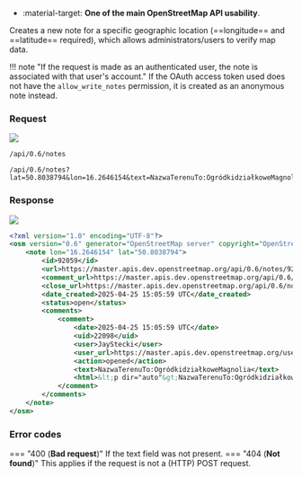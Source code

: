 <div class="grid cards" markdown>

- :material-target: **One of the main OpenStreetMap API usability**.

</div>

Creates a new note for a specific geographic location (==longitude== and ==latitude== required), which allows administrators/users to verify map data.

!!! note "If the request is made as an authenticated user, the note is associated with that user's account."
    If the OAuth access token used does not have the `allow_write_notes` permission, it is created as an anonymous note instead.

### Request

![](https://img.shields.io/badge/POST-blue)

```
/api/0.6/notes
```

```
/api/0.6/notes?lat=50.8038794&lon=16.2646154&text=NazwaTerenuTo:OgródkidziałkoweMagnolia
```

### Response

![](https://img.shields.io/badge/Response-200%20OK-brightgreen)

``` xml title="relationID_example.xml" linenums="1" hl_lines="3-17"
<?xml version="1.0" encoding="UTF-8"?>
<osm version="0.6" generator="OpenStreetMap server" copyright="OpenStreetMap and contributors" attribution="http://www.openstreetmap.org/copyright" license="http://opendatacommons.org/licenses/odbl/1-0/">
    <note lon="16.2646154" lat="50.8038794">
        <id>92059</id>
        <url>https://master.apis.dev.openstreetmap.org/api/0.6/notes/92059</url>
        <comment_url>https://master.apis.dev.openstreetmap.org/api/0.6/notes/92059/comment</comment_url>
        <close_url>https://master.apis.dev.openstreetmap.org/api/0.6/notes/92059/close</close_url>
        <date_created>2025-04-25 15:05:59 UTC</date_created>
        <status>open</status>
        <comments>
            <comment>
                <date>2025-04-25 15:05:59 UTC</date>
                <uid>22098</uid>
                <user>JayStecki</user>
                <user_url>https://master.apis.dev.openstreetmap.org/user/JayStecki</user_url>
                <action>opened</action>
                <text>NazwaTerenuTo:OgródkidziałkoweMagnolia</text>
                <html>&lt;p dir="auto"&gt;NazwaTerenuTo:OgródkidziałkoweMagnolia&lt;/p&gt;</html>
            </comment>
        </comments>
    </note>
</osm>
```

### Error codes

=== "400 (**Bad request**)"
    If the text field was not present.
=== "404 (**Not found**)"
    This applies if the request is not a (HTTP) POST request.